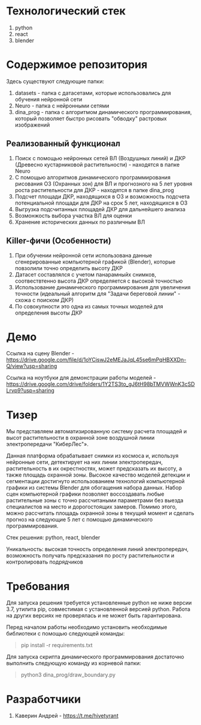 # Технологический стек
1) python
2) react
3) blender

# Содержимое репозитория

Здесь существуют следующие папки:

1) datasets - папка с датасетами, которые использовались для обучения нейронной сети
2) Neuro - папка с нейронными сетями
3) dina_prog - папка с алгоритмом динамического программирования, который позволяет быстро рисовать "обводку" растровых изображений

## Реализованный функционал
1) Поиск с помощью нейронных сетей ВЛ (Воздушных линий) и ДКР (Древесно кустарниковой растительности) - находятся в папке Neuro
2) С помощью алгоритмов динамического программирования рисования ОЗ (Охранных зон) для ВЛ и прогнозного на 5 лет уровня роста растительности для ДКР - находятся в папке dina_prog
3) Подсчет площади ДКР, находящихся в ОЗ и возможность подсчета потенциальной площади для ДКР на срок 5 лет, находящихся в ОЗ
4) Выгрузка подсчитанных площадей ДКР для дальнейшего анализа
5) Возмонжость выбора участка ВЛ для оценки
6) Хранение исторических данных по различным ВЛ

## Killer-фичи (Особенности)
1) При обучении нейронной сети использована данные сгенерированные компьютерной графикой (Blender), которые повзолили точно определить высоту ДКР
2) Датасет составлялся с учетом панарамныйх снимков, соотвествтенно высота ДКР определяется с высокой точностью
3) Использование динамического программирования для увеличения точности (идеальный алгоритм для "Задачи береговой линии" - схожа с поиском ДКР)
4) По совокупности это одна из самых точных моделей для определения высоты ДКР

# Демо
Ссылка на сцену Blender - https://drive.google.com/file/d/1oYCiswJ2eMEJaJqL45se6mPqHBXXDn-Q/view?usp=sharing

Ссылка на ноутбуки для демонстрации работы моделей - https://drive.google.com/drive/folders/1Y2TS3to_gJ6tH98bTMVWWnK3cSDLrvp9?usp=sharing

# Тизер

Мы представляем автоматизированную систему расчета площадей и высот растительности в охранной зоне воздушной линии электропередачи "КиберЛес"».

Данная платформа обрабатывает снимки из космоса и, используя нейронные сети, детектирует на них линии электропередач, растительность в их окрестностях, может предсказать их высоту, а также площадь охранной зоны. Высокое качество моделей детекции и сегментации достигнуто использованием технологий компьютерной графики из системы Blender для обогащения набора данных. Набор сцен компьютерной графики позволяет воссоздавать любые растительные зоны с точно расcчитаными параметрами без выезда специалистов на место и дорогостоящих замеров. Помимо этого, можно рассчитать площадь охранной зоны в текущий момент и сделать прогноз на следующие 5 лет с помощью динамического программирования.

Стек решения: python, react, blender

Уникальность: высокая точность определения линий электропередач, возможность получать предсказания по росту растительности и контролировать подрядчиков

# Требования

Для запуска решения требуется установленные python не ниже версии 3.7, утилита pip, совместимая с установленной версией python. Работа на других версиях не проверялась и не может быть гарантирована.

Перед началом работы необходимо установить необходимые библиотеки с помощью следующей команды:

> pip install -r requirements.txt

Для запуска скрипта динамического программирования достаточно выполнить следующую команду из корневой папки:

> python3 dina_prog/draw_boundary.py

# Разработчики

1) Каверин Андрей - https://t.me/hivetyrant
